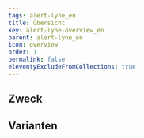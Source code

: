 ```yaml
---
tags: alert-lyne_en
title: Übersicht
key: alert-lyne-overview_en
parent: alert-lyne_en
icon: overview
order: 1
permalink: false
eleventyExcludeFromCollections: true
---
```


## Zweck

## Varianten

